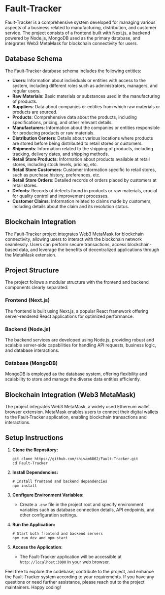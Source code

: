 # Fault-Tracker

Fault-Tracker is a comprehensive system developed for managing various aspects of a business related to manufacturing, distribution, and customer service. The project consists of a frontend built with Next.js, a backend powered by Node.js, MongoDB used as the primary database, and integrates Web3 MetaMask for blockchain connectivity for users.

## Database Schema

The Fault-Tracker database schema includes the following entities:

- **Users**: Information about individuals or entities with access to the system, including different roles such as administrators, managers, and regular users.
- **Raw Materials**: Basic materials or substances used in the manufacturing of products.
- **Suppliers**: Data about companies or entities from which raw materials or products are sourced.
- **Products**: Comprehensive data about the products, including specifications, pricing, and other relevant details.
- **Manufacturers**: Information about the companies or entities responsible for producing products or raw materials.
- **Distribution Centers**: Details about various locations where products are stored before being distributed to retail stores or customers.
- **Shipments**: Information related to the shipping of products, including tracking, delivery dates, and shipping methods.
- **Retail Store Products**: Information about products available at retail stores, including stock levels, pricing, etc.
- **Retail Store Customers**: Customer information specific to retail stores, such as purchase history, preferences, etc.
- **Retail Store Orders**: Detailed records of orders placed by customers at retail stores.
- **Defects**: Records of defects found in products or raw materials, crucial for quality control and improvement processes.
- **Customer Claims**: Information related to claims made by customers, including details about the claim and its resolution status.

## Blockchain Integration

The Fault-Tracker project integrates Web3 MetaMask for blockchain connectivity, allowing users to interact with the blockchain network seamlessly. Users can perform secure transactions, access blockchain-based data, and leverage the benefits of decentralized applications through the MetaMask extension.

## Project Structure

The project follows a modular structure with the frontend and backend components clearly separated:

### Frontend (Next.js)

The frontend is built using Next.js, a popular React framework offering server-rendered React applications for optimized performance.

### Backend (Node.js)

The backend services are developed using Node.js, providing robust and scalable server-side capabilities for handling API requests, business logic, and database interactions.

### Database (MongoDB)

MongoDB is employed as the database system, offering flexibility and scalability to store and manage the diverse data entities efficiently.

## Blockchain Integration (Web3 MetaMask)

The project integrates Web3 MetaMask, a widely used Ethereum wallet browser extension. MetaMask enables users to connect their digital wallets to the Fault-Tracker application, enabling blockchain transactions and interactions.

## Setup Instructions

1. **Clone the Repository:**

   ```
   git clone https://github.com/shivam6862/Fault-Tracker.git
   cd Fault-Tracker
   ```

2. **Install Dependencies:**

   ```
   # Install frontend and backend dependencies
   npm install
   ```

3. **Configure Environment Variables:**

   - Create a `.env` file in the project root and specify environment variables such as database connection details, API endpoints, and other configuration settings.

4. **Run the Application:**

   ```
   # Start both frontend and backend servers
   npm run dev and npm start
   ```

5. **Access the Application:**
   - The Fault-Tracker application will be accessible at `http://localhost:3000` in your web browser.

Feel free to explore the codebase, contribute to the project, and enhance the Fault-Tracker system according to your requirements. If you have any questions or need further assistance, please reach out to the project maintainers. Happy coding!
